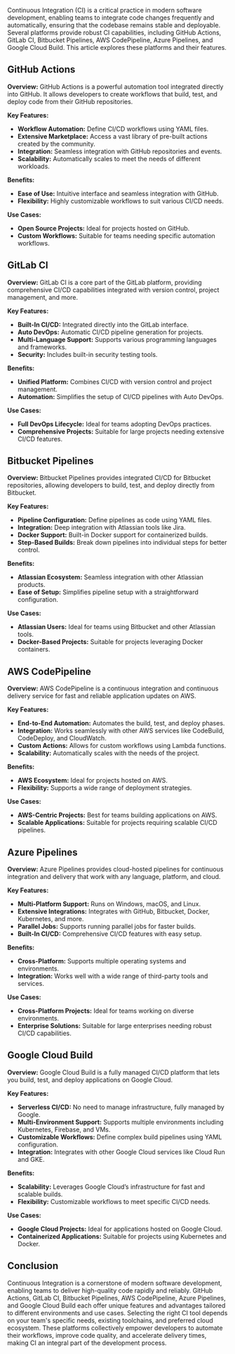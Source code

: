 
Continuous Integration (CI) is a critical practice in modern software development, enabling teams to integrate code changes frequently and automatically, ensuring that the codebase remains stable and deployable. Several platforms provide robust CI capabilities, including GitHub Actions, GitLab CI, Bitbucket Pipelines, AWS CodePipeline, Azure Pipelines, and Google Cloud Build. This article explores these platforms and their features.

## GitHub Actions

**Overview:** GitHub Actions is a powerful automation tool integrated directly into GitHub. It allows developers to create workflows that build, test, and deploy code from their GitHub repositories.

**Key Features:**
- **Workflow Automation:** Define CI/CD workflows using YAML files.
- **Extensive Marketplace:** Access a vast library of pre-built actions created by the community.
- **Integration:** Seamless integration with GitHub repositories and events.
- **Scalability:** Automatically scales to meet the needs of different workloads.

**Benefits:**
- **Ease of Use:** Intuitive interface and seamless integration with GitHub.
- **Flexibility:** Highly customizable workflows to suit various CI/CD needs.

**Use Cases:**
- **Open Source Projects:** Ideal for projects hosted on GitHub.
- **Custom Workflows:** Suitable for teams needing specific automation workflows.

## GitLab CI

**Overview:** GitLab CI is a core part of the GitLab platform, providing comprehensive CI/CD capabilities integrated with version control, project management, and more.

**Key Features:**
- **Built-In CI/CD:** Integrated directly into the GitLab interface.
- **Auto DevOps:** Automatic CI/CD pipeline generation for projects.
- **Multi-Language Support:** Supports various programming languages and frameworks.
- **Security:** Includes built-in security testing tools.

**Benefits:**
- **Unified Platform:** Combines CI/CD with version control and project management.
- **Automation:** Simplifies the setup of CI/CD pipelines with Auto DevOps.

**Use Cases:**
- **Full DevOps Lifecycle:** Ideal for teams adopting DevOps practices.
- **Comprehensive Projects:** Suitable for large projects needing extensive CI/CD features.

## Bitbucket Pipelines

**Overview:** Bitbucket Pipelines provides integrated CI/CD for Bitbucket repositories, allowing developers to build, test, and deploy directly from Bitbucket.

**Key Features:**
- **Pipeline Configuration:** Define pipelines as code using YAML files.
- **Integration:** Deep integration with Atlassian tools like Jira.
- **Docker Support:** Built-in Docker support for containerized builds.
- **Step-Based Builds:** Break down pipelines into individual steps for better control.

**Benefits:**
- **Atlassian Ecosystem:** Seamless integration with other Atlassian products.
- **Ease of Setup:** Simplifies pipeline setup with a straightforward configuration.

**Use Cases:**
- **Atlassian Users:** Ideal for teams using Bitbucket and other Atlassian tools.
- **Docker-Based Projects:** Suitable for projects leveraging Docker containers.

## AWS CodePipeline

**Overview:** AWS CodePipeline is a continuous integration and continuous delivery service for fast and reliable application updates on AWS.

**Key Features:**
- **End-to-End Automation:** Automates the build, test, and deploy phases.
- **Integration:** Works seamlessly with other AWS services like CodeBuild, CodeDeploy, and CloudWatch.
- **Custom Actions:** Allows for custom workflows using Lambda functions.
- **Scalability:** Automatically scales with the needs of the project.

**Benefits:**
- **AWS Ecosystem:** Ideal for projects hosted on AWS.
- **Flexibility:** Supports a wide range of deployment strategies.

**Use Cases:**
- **AWS-Centric Projects:** Best for teams building applications on AWS.
- **Scalable Applications:** Suitable for projects requiring scalable CI/CD pipelines.

## Azure Pipelines

**Overview:** Azure Pipelines provides cloud-hosted pipelines for continuous integration and delivery that work with any language, platform, and cloud.

**Key Features:**
- **Multi-Platform Support:** Runs on Windows, macOS, and Linux.
- **Extensive Integrations:** Integrates with GitHub, Bitbucket, Docker, Kubernetes, and more.
- **Parallel Jobs:** Supports running parallel jobs for faster builds.
- **Built-In CI/CD:** Comprehensive CI/CD features with easy setup.

**Benefits:**
- **Cross-Platform:** Supports multiple operating systems and environments.
- **Integration:** Works well with a wide range of third-party tools and services.

**Use Cases:**
- **Cross-Platform Projects:** Ideal for teams working on diverse environments.
- **Enterprise Solutions:** Suitable for large enterprises needing robust CI/CD capabilities.

## Google Cloud Build

**Overview:** Google Cloud Build is a fully managed CI/CD platform that lets you build, test, and deploy applications on Google Cloud.

**Key Features:**
- **Serverless CI/CD:** No need to manage infrastructure, fully managed by Google.
- **Multi-Environment Support:** Supports multiple environments including Kubernetes, Firebase, and VMs.
- **Customizable Workflows:** Define complex build pipelines using YAML configuration.
- **Integration:** Integrates with other Google Cloud services like Cloud Run and GKE.

**Benefits:**
- **Scalability:** Leverages Google Cloud’s infrastructure for fast and scalable builds.
- **Flexibility:** Customizable workflows to meet specific CI/CD needs.

**Use Cases:**
- **Google Cloud Projects:** Ideal for applications hosted on Google Cloud.
- **Containerized Applications:** Suitable for projects using Kubernetes and Docker.

## Conclusion

Continuous Integration is a cornerstone of modern software development, enabling teams to deliver high-quality code rapidly and reliably. GitHub Actions, GitLab CI, Bitbucket Pipelines, AWS CodePipeline, Azure Pipelines, and Google Cloud Build each offer unique features and advantages tailored to different environments and use cases. Selecting the right CI tool depends on your team's specific needs, existing toolchains, and preferred cloud ecosystem. These platforms collectively empower developers to automate their workflows, improve code quality, and accelerate delivery times, making CI an integral part of the development process.
